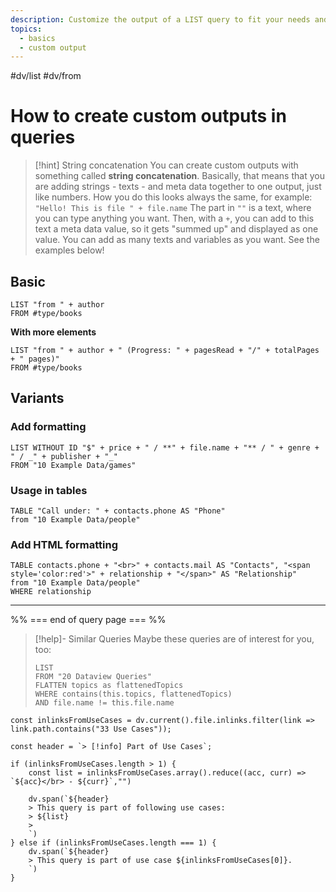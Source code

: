 ```yaml
---
description: Customize the output of a LIST query to fit your needs and to display more than one additional meta data value
topics:
  - basics
  - custom output
---
```

#dv/list #dv/from 

# How to create custom outputs in queries

> [!hint] String concatenation
> You can create custom outputs with something called **string concatenation**. Basically, that means that you are adding strings - texts - and meta data together to one output, just like numbers.
> How you do this looks always the same, for example:
> `"Hello! This is file " + file.name`
> The part in `""` is a text, where you can type anything you want. Then, with a `+`, you can add to this text a meta data value, so it gets "summed up" and displayed as one value.
> You can add as many texts and variables as you want. See the examples below!

## Basic 

```dataview
LIST "from " + author 
FROM #type/books 
```

**With more elements**

```dataview
LIST "from " + author + " (Progress: " + pagesRead + "/" + totalPages + " pages)"
FROM #type/books 
```
## Variants

### Add formatting

```dataview
LIST WITHOUT ID "$" + price + " / **" + file.name + "** / " + genre + " / _" + publisher + "_"
FROM "10 Example Data/games"
```

### Usage in tables

```dataview
TABLE "Call under: " + contacts.phone AS "Phone" 
from "10 Example Data/people"
```

### Add HTML formatting

```dataview
TABLE contacts.phone + "<br>" + contacts.mail AS "Contacts", "<span style='color:red'>" + relationship + "</span>" AS "Relationship"
from "10 Example Data/people"
WHERE relationship
```

---
%% === end of query page === %%
> [!help]- Similar Queries
> Maybe these queries are of interest for you, too:
> ```dataview
> LIST
> FROM "20 Dataview Queries"
> FLATTEN topics as flattenedTopics
> WHERE contains(this.topics, flattenedTopics)
> AND file.name != this.file.name
> ```

```dataviewjs
const inlinksFromUseCases = dv.current().file.inlinks.filter(link => link.path.contains("33 Use Cases"));

const header = `> [!info] Part of Use Cases`;

if (inlinksFromUseCases.length > 1) {
	const list = inlinksFromUseCases.array().reduce((acc, curr) => `${acc}</br> - ${curr}`,"")

	dv.span(`${header}
    > This query is part of following use cases:
    > ${list}
    > 
	`)
} else if (inlinksFromUseCases.length === 1) {
	dv.span(`${header}
    > This query is part of use case ${inlinksFromUseCases[0]}.
	`)
}
```
